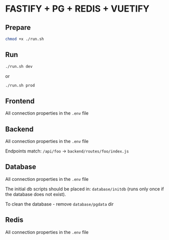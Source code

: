# FASTIFY + PG + REDIS + VUETIFY

## Prepare

```bash
chmod +x ./run.sh
```

## Run

```bash
./run.sh dev
```

or 

```bash
./run.sh prod
```

## Frontend

All connection properties in the `.env` file

## Backend

All connection properties in the `.env` file

Endpoints match: `/api/foo` → `backend/routes/foo/index.js`

## Database

All connection properties in the `.env` file

The initial db scripts should be placed in: `database/initdb` (runs only once if the database does not exist).

To clean the database - remove `database/pgdata` dir

## Redis

All connection properties in the `.env` file


